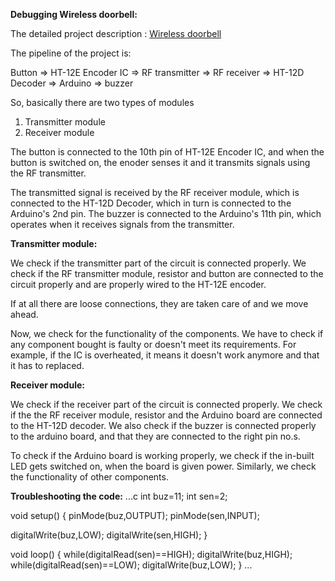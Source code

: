 **Debugging Wireless doorbell:** 

The detailed project description :
[Wireless doorbell](https://github.com/Snehan2k2/Elec_club_Mini_Task_2/blob/master/Wireless%20doorbell.md)

The pipeline of the project is:

Button => HT-12E Encoder IC => RF transmitter => RF receiver => HT-12D Decoder => Arduino => buzzer

So, basically there are two types of modules

1. Transmitter module
2. Receiver module

The button is connected to the 10th pin of HT-12E Encoder IC, and when the button is switched on, the enoder senses it and it transmits signals using the RF transmitter.

The transmitted signal is received by the RF receiver module, which is connected to the HT-12D Decoder, which in turn is connected to the Arduino's 2nd pin. The buzzer is connected to the Arduino's 11th pin, which operates when it receives signals from the transmitter.

**Transmitter module:**

We check if the transmitter part of the circuit is connected properly. We check if the RF transmitter module, resistor and button are connected to the circuit properly and are properly wired to the HT-12E encoder.

If at all there are loose connections, they are taken care of and we move ahead.

Now, we check for the functionality of the components. We have to check if any component bought is faulty or doesn't meet its requirements. For example, if the IC is overheated, it means it doesn't work anymore and that it has to replaced.

**Receiver module:**

We check if the receiver part of the circuit is connected properly. We check if the the RF receiver module, resistor and the Arduino board are connected to the HT-12D decoder. We also check if the buzzer is connected properly to the arduino board, and that they are connected to the right pin no.s.

To check if the Arduino board is working properly, we check if the in-built LED gets switched on, when the board is given power. Similarly, we check the functionality of other components.

**Troubleshooting the code:**
...c
int buz=11;
int sen=2;

void setup() 
{
  pinMode(buz,OUTPUT);
  pinMode(sen,INPUT);

  digitalWrite(buz,LOW);
  digitalWrite(sen,HIGH);
}

void loop() 
{
 while(digitalRead(sen)==HIGH);
 digitalWrite(buz,HIGH);
 while(digitalRead(sen)==LOW);
 digitalWrite(buz,LOW);
}
...
